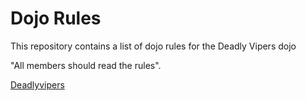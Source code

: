 Dojo Rules
==========

This repository contains a list of dojo rules for the Deadly Vipers dojo

"All members should read the rules".

[Deadlyvipers](https://github.com/deadlyvipers)
